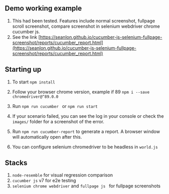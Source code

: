   
## Demo working example
 1. This had been tested. Features include normal screenshot, fullpage scroll screenshot, compare screenshot in selenium webdriver chrome cucumber js.
 2. See the link  [https://seanlon.github.io/cucumber-js-selenium-fullpage-screenshot/reports/cucumber_report.html](https://seanlon.github.io/cucumber-js-selenium-fullpage-screenshot/reports/cucumber_report.html)
 
## Starting up
 1. To start `npm install`
 2. Follow your browser chrome version, example if 89 `npm i --save chromedriver@^89.0.0`
 3. Run `npm run cucumber ` or `npm run start`
 4. If your scenario failed, you can see the log in your console or check the `images/` folder for a screenshot of the error.
 5. Run `npm run cucumber-report` to generate a report. A browser window will automatically open after this.
 
 6. You can configure selenium chromedriver to be headless in `world.js`
## Stacks
 1. `node-resemble` for visual regression comparison
 2. `cucumber js` v7 for e2e testing
 3. `selenium chrome webdriver` and `fullpage js ` for fullpage screenshots


